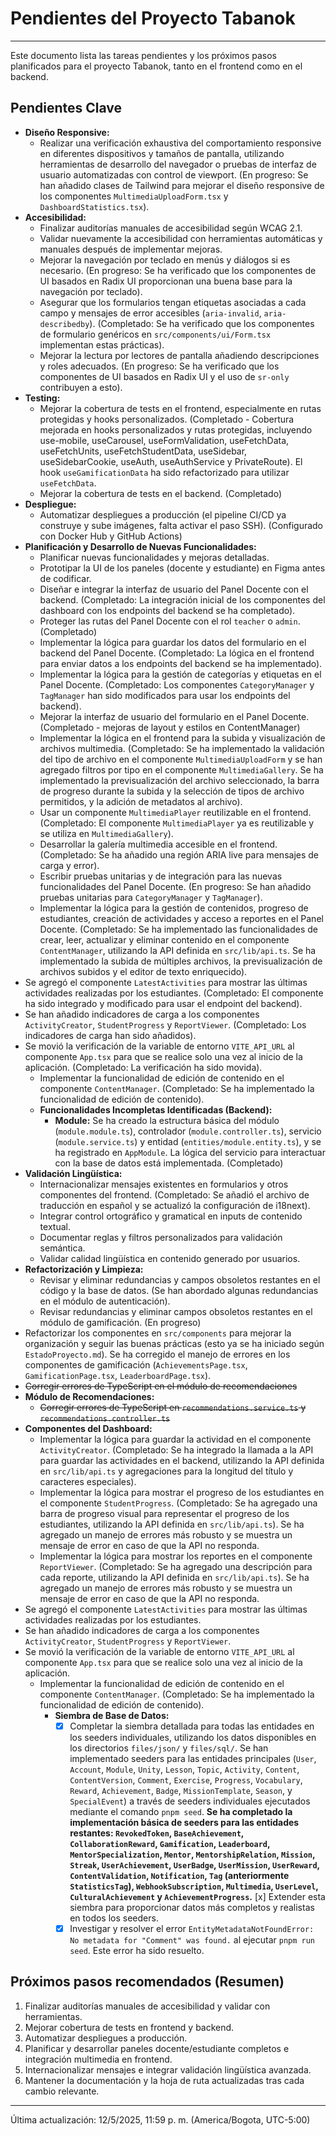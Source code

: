 # Pendientes del Proyecto Tabanok

---

Este documento lista las tareas pendientes y los próximos pasos planificados para el proyecto Tabanok, tanto en el frontend como en el backend.

## Pendientes Clave

- **Diseño Responsive:**
  - Realizar una verificación exhaustiva del comportamiento responsive en diferentes dispositivos y tamaños de pantalla, utilizando herramientas de desarrollo del navegador o pruebas de interfaz de usuario automatizadas con control de viewport. (En progreso: Se han añadido clases de Tailwind para mejorar el diseño responsive de los componentes `MultimediaUploadForm.tsx` y `DashboardStatistics.tsx`).
- **Accesibilidad:**
  - Finalizar auditorías manuales de accesibilidad según WCAG 2.1.
  - Validar nuevamente la accesibilidad con herramientas automáticas y manuales después de implementar mejoras.
  - Mejorar la navegación por teclado en menús y diálogos si es necesario. (En progreso: Se ha verificado que los componentes de UI basados en Radix UI proporcionan una buena base para la navegación por teclado).
  - Asegurar que los formularios tengan etiquetas asociadas a cada campo y mensajes de error accesibles (`aria-invalid`, `aria-describedby`). (Completado: Se ha verificado que los componentes de formulario genéricos en `src/components/ui/Form.tsx` implementan estas prácticas).
  - Mejorar la lectura por lectores de pantalla añadiendo descripciones y roles adecuados. (En progreso: Se ha verificado que los componentes de UI basados en Radix UI y el uso de `sr-only` contribuyen a esto).
- **Testing:**
  - Mejorar la cobertura de tests en el frontend, especialmente en rutas protegidas y hooks personalizados. (Completado - Cobertura mejorada en hooks personalizados y rutas protegidas, incluyendo use-mobile, useCarousel, useFormValidation, useFetchData, useFetchUnits, useFetchStudentData, useSidebar, useSidebarCookie, useAuth, useAuthService y PrivateRoute). El hook `useGamificationData` ha sido refactorizado para utilizar `useFetchData`.
  - Mejorar la cobertura de tests en el backend. (Completado)
- **Despliegue:**
  - Automatizar despliegues a producción (el pipeline CI/CD ya construye y sube imágenes, falta activar el paso SSH). (Configurado con Docker Hub y GitHub Actions)
- **Planificación y Desarrollo de Nuevas Funcionalidades:**
  - Planificar nuevas funcionalidades y mejoras detalladas.
  - Prototipar la UI de los paneles (docente y estudiante) en Figma antes de codificar.
  - Diseñar e integrar la interfaz de usuario del Panel Docente con el backend. (Completado: La integración inicial de los componentes del dashboard con los endpoints del backend se ha completado).
  - Proteger las rutas del Panel Docente con el rol `teacher` o `admin`. (Completado)
  - Implementar la lógica para guardar los datos del formulario en el backend del Panel Docente. (Completado: La lógica en el frontend para enviar datos a los endpoints del backend se ha implementado).
  - Implementar la lógica para la gestión de categorías y etiquetas en el Panel Docente. (Completado: Los componentes `CategoryManager` y `TagManager` han sido modificados para usar los endpoints del backend).
  - Mejorar la interfaz de usuario del formulario en el Panel Docente. (Completado - mejoras de layout y estilos en ContentManager)
  - Implementar la lógica en el frontend para la subida y visualización de archivos multimedia. (Completado: Se ha implementado la validación del tipo de archivo en el componente `MultimediaUploadForm` y se han agregado filtros por tipo en el componente `MultimediaGallery`. Se ha implementado la previsualización del archivo seleccionado, la barra de progreso durante la subida y la selección de tipos de archivo permitidos, y la adición de metadatos al archivo).
  - Usar un componente `MultimediaPlayer` reutilizable en el frontend. (Completado: El componente `MultimediaPlayer` ya es reutilizable y se utiliza en `MultimediaGallery`).
  - Desarrollar la galería multimedia accesible en el frontend. (Completado: Se ha añadido una región ARIA live para mensajes de carga y error).
  - Escribir pruebas unitarias y de integración para las nuevas funcionalidades del Panel Docente. (En progreso: Se han añadido pruebas unitarias para `CategoryManager` y `TagManager`).
  - Implementar la lógica para la gestión de contenidos, progreso de estudiantes, creación de actividades y acceso a reportes en el Panel Docente. (Completado: Se ha implementado las funcionalidades de crear, leer, actualizar y eliminar contenido en el componente `ContentManager`, utilizando la API definida en `src/lib/api.ts`. Se ha implementado la subida de múltiples archivos, la previsualización de archivos subidos y el editor de texto enriquecido).
- Se agregó el componente `LatestActivities` para mostrar las últimas actividades realizadas por los estudiantes. (Completado: El componente ha sido integrado y modificado para usar el endpoint del backend).
- Se han añadido indicadores de carga a los componentes `ActivityCreator`, `StudentProgress` y `ReportViewer`. (Completado: Los indicadores de carga han sido añadidos).
- Se movió la verificación de la variable de entorno `VITE_API_URL` al componente `App.tsx` para que se realice solo una vez al inicio de la aplicación. (Completado: La verificación ha sido movida).
  - Implementar la funcionalidad de edición de contenido en el componente `ContentManager`. (Completado: Se ha implementado la funcionalidad de edición de contenido).
  - **Funcionalidades Incompletas Identificadas (Backend):**
    - **Module:** Se ha creado la estructura básica del módulo (`module.module.ts`), controlador (`module.controller.ts`), servicio (`module.service.ts`) y entidad (`entities/module.entity.ts`), y se ha registrado en `AppModule`. La lógica del servicio para interactuar con la base de datos está implementada. (Completado)
- **Validación Lingüística:**
  - Internacionalizar mensajes existentes en formularios y otros componentes del frontend. (Completado: Se añadió el archivo de traducción en español y se actualizó la configuración de i18next).
  - Integrar control ortográfico y gramatical en inputs de contenido textual.
  - Documentar reglas y filtros personalizados para validación semántica.
  - Validar calidad lingüística en contenido generado por usuarios.
- **Refactorización y Limpieza:**
  - Revisar y eliminar redundancias y campos obsoletos restantes en el código y la base de datos. (Se han abordado algunas redundancias en el módulo de autenticación).
  - Revisar redundancias y eliminar campos obsoletos restantes en el módulo de gamificación. (En progreso)
- Refactorizar los componentes en `src/components` para mejorar la organización y seguir las buenas prácticas (esto ya se ha iniciado según `EstadoProyecto.md`). Se ha corregido el manejo de errores en los componentes de gamificación (`AchievementsPage.tsx`, `GamificationPage.tsx`, `LeaderboardPage.tsx`).
- ~~Corregir errores de TypeScript en el módulo de recomendaciones~~
- **Módulo de Recomendaciones:**
  - ~~Corregir errores de TypeScript en `recommendations.service.ts` y `recommendations.controller.ts`~~
- **Componentes del Dashboard:**
  - Implementar la lógica para guardar la actividad en el componente `ActivityCreator`. (Completado: Se ha integrado la llamada a la API para guardar las actividades en el backend, utilizando la API definida en `src/lib/api.ts` y agregaciones para la longitud del título y caracteres especiales).
  - Implementar la lógica para mostrar el progreso de los estudiantes en el componente `StudentProgress`. (Completado: Se ha agregado una barra de progreso visual para representar el progreso de los estudiantes, utilizando la API definida en `src/lib/api.ts`). Se ha agregado un manejo de errores más robusto y se muestra un mensaje de error en caso de que la API no responda.
  - Implementar la lógica para mostrar los reportes en el componente `ReportViewer`. (Completado: Se ha agregado una descripción para cada reporte, utilizando la API definida en `src/lib/api.ts`). Se ha agregado un manejo de errores más robusto y se muestra un mensaje de error en caso de que la API no responda.
- Se agregó el componente `LatestActivities` para mostrar las últimas actividades realizadas por los estudiantes.
- Se han añadido indicadores de carga a los componentes `ActivityCreator`, `StudentProgress` y `ReportViewer`.
- Se movió la verificación de la variable de entorno `VITE_API_URL` al componente `App.tsx` para que se realice solo una vez al inicio de la aplicación.
  - Implementar la funcionalidad de edición de contenido en el componente `ContentManager`. (Completado: Se ha implementado la funcionalidad de edición de contenido).
    - **Siembra de Base de Datos:**
      - [x] Completar la siembra detallada para todas las entidades en los seeders individuales, utilizando los datos disponibles en los directorios `files/json/` y `files/sql/`. Se han implementado seeders para las entidades principales (`User`, `Account`, `Module`, `Unity`, `Lesson`, `Topic`, `Activity`, `Content`, `ContentVersion`, `Comment`, `Exercise`, `Progress`, `Vocabulary`, `Reward`, `Achievement`, `Badge`, `MissionTemplate`, `Season`, y `SpecialEvent`) a través de seeders individuales ejecutados mediante el comando `pnpm seed`. **Se ha completado la implementación básica de seeders para las entidades restantes: `RevokedToken`, `BaseAchievement`, `CollaborationReward`, `Gamification`, `Leaderboard`, `MentorSpecialization`, `Mentor`, `MentorshipRelation`, `Mission`, `Streak`, `UserAchievement`, `UserBadge`, `UserMission`, `UserReward`, `ContentValidation`, `Notification`, `Tag` (anteriormente `StatisticsTag`), `WebhookSubscription`, `Multimedia`, `UserLevel`, `CulturalAchievement` y `AchievementProgress`.** [x] Extender esta siembra para proporcionar datos más completos y realistas en todos los seeders.
      - [x] Investigar y resolver el error `EntityMetadataNotFoundError: No metadata for "Comment" was found.` al ejecutar `pnpm run seed`. Este error ha sido resuelto.

## Próximos pasos recomendados (Resumen)

1.  Finalizar auditorías manuales de accesibilidad y validar con herramientas.
2.  Mejorar cobertura de tests en frontend y backend.
3.  Automatizar despliegues a producción.
4.  Planificar y desarrollar paneles docente/estudiante completos e integración multimedia en frontend.
5.  Internacionalizar mensajes e integrar validación lingüística avanzada.
6.  Mantener la documentación y la hoja de ruta actualizadas tras cada cambio relevante.

---

Última actualización: 12/5/2025, 11:59 p. m. (America/Bogota, UTC-5:00)
